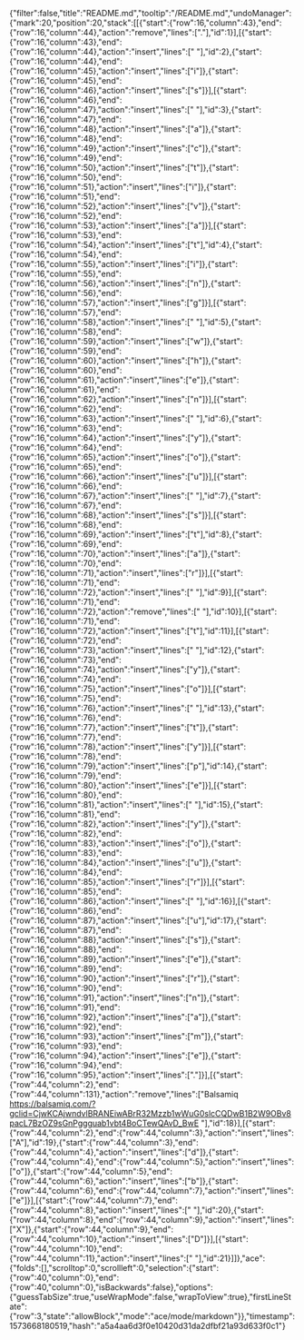 {"filter":false,"title":"README.md","tooltip":"/README.md","undoManager":{"mark":20,"position":20,"stack":[[{"start":{"row":16,"column":43},"end":{"row":16,"column":44},"action":"remove","lines":["."],"id":1}],[{"start":{"row":16,"column":43},"end":{"row":16,"column":44},"action":"insert","lines":[" "],"id":2},{"start":{"row":16,"column":44},"end":{"row":16,"column":45},"action":"insert","lines":["i"]},{"start":{"row":16,"column":45},"end":{"row":16,"column":46},"action":"insert","lines":["s"]}],[{"start":{"row":16,"column":46},"end":{"row":16,"column":47},"action":"insert","lines":[" "],"id":3},{"start":{"row":16,"column":47},"end":{"row":16,"column":48},"action":"insert","lines":["a"]},{"start":{"row":16,"column":48},"end":{"row":16,"column":49},"action":"insert","lines":["c"]},{"start":{"row":16,"column":49},"end":{"row":16,"column":50},"action":"insert","lines":["t"]},{"start":{"row":16,"column":50},"end":{"row":16,"column":51},"action":"insert","lines":["i"]},{"start":{"row":16,"column":51},"end":{"row":16,"column":52},"action":"insert","lines":["v"]},{"start":{"row":16,"column":52},"end":{"row":16,"column":53},"action":"insert","lines":["a"]}],[{"start":{"row":16,"column":53},"end":{"row":16,"column":54},"action":"insert","lines":["t"],"id":4},{"start":{"row":16,"column":54},"end":{"row":16,"column":55},"action":"insert","lines":["i"]},{"start":{"row":16,"column":55},"end":{"row":16,"column":56},"action":"insert","lines":["n"]},{"start":{"row":16,"column":56},"end":{"row":16,"column":57},"action":"insert","lines":["g"]}],[{"start":{"row":16,"column":57},"end":{"row":16,"column":58},"action":"insert","lines":[" "],"id":5},{"start":{"row":16,"column":58},"end":{"row":16,"column":59},"action":"insert","lines":["w"]},{"start":{"row":16,"column":59},"end":{"row":16,"column":60},"action":"insert","lines":["h"]},{"start":{"row":16,"column":60},"end":{"row":16,"column":61},"action":"insert","lines":["e"]},{"start":{"row":16,"column":61},"end":{"row":16,"column":62},"action":"insert","lines":["n"]}],[{"start":{"row":16,"column":62},"end":{"row":16,"column":63},"action":"insert","lines":[" "],"id":6},{"start":{"row":16,"column":63},"end":{"row":16,"column":64},"action":"insert","lines":["y"]},{"start":{"row":16,"column":64},"end":{"row":16,"column":65},"action":"insert","lines":["o"]},{"start":{"row":16,"column":65},"end":{"row":16,"column":66},"action":"insert","lines":["u"]}],[{"start":{"row":16,"column":66},"end":{"row":16,"column":67},"action":"insert","lines":[" "],"id":7},{"start":{"row":16,"column":67},"end":{"row":16,"column":68},"action":"insert","lines":["s"]}],[{"start":{"row":16,"column":68},"end":{"row":16,"column":69},"action":"insert","lines":["t"],"id":8},{"start":{"row":16,"column":69},"end":{"row":16,"column":70},"action":"insert","lines":["a"]},{"start":{"row":16,"column":70},"end":{"row":16,"column":71},"action":"insert","lines":["r"]}],[{"start":{"row":16,"column":71},"end":{"row":16,"column":72},"action":"insert","lines":[" "],"id":9}],[{"start":{"row":16,"column":71},"end":{"row":16,"column":72},"action":"remove","lines":[" "],"id":10}],[{"start":{"row":16,"column":71},"end":{"row":16,"column":72},"action":"insert","lines":["t"],"id":11}],[{"start":{"row":16,"column":72},"end":{"row":16,"column":73},"action":"insert","lines":[" "],"id":12},{"start":{"row":16,"column":73},"end":{"row":16,"column":74},"action":"insert","lines":["y"]},{"start":{"row":16,"column":74},"end":{"row":16,"column":75},"action":"insert","lines":["o"]}],[{"start":{"row":16,"column":75},"end":{"row":16,"column":76},"action":"insert","lines":[" "],"id":13},{"start":{"row":16,"column":76},"end":{"row":16,"column":77},"action":"insert","lines":["t"]},{"start":{"row":16,"column":77},"end":{"row":16,"column":78},"action":"insert","lines":["y"]}],[{"start":{"row":16,"column":78},"end":{"row":16,"column":79},"action":"insert","lines":["p"],"id":14},{"start":{"row":16,"column":79},"end":{"row":16,"column":80},"action":"insert","lines":["e"]}],[{"start":{"row":16,"column":80},"end":{"row":16,"column":81},"action":"insert","lines":[" "],"id":15},{"start":{"row":16,"column":81},"end":{"row":16,"column":82},"action":"insert","lines":["y"]},{"start":{"row":16,"column":82},"end":{"row":16,"column":83},"action":"insert","lines":["o"]},{"start":{"row":16,"column":83},"end":{"row":16,"column":84},"action":"insert","lines":["u"]},{"start":{"row":16,"column":84},"end":{"row":16,"column":85},"action":"insert","lines":["r"]}],[{"start":{"row":16,"column":85},"end":{"row":16,"column":86},"action":"insert","lines":[" "],"id":16}],[{"start":{"row":16,"column":86},"end":{"row":16,"column":87},"action":"insert","lines":["u"],"id":17},{"start":{"row":16,"column":87},"end":{"row":16,"column":88},"action":"insert","lines":["s"]},{"start":{"row":16,"column":88},"end":{"row":16,"column":89},"action":"insert","lines":["e"]},{"start":{"row":16,"column":89},"end":{"row":16,"column":90},"action":"insert","lines":["r"]},{"start":{"row":16,"column":90},"end":{"row":16,"column":91},"action":"insert","lines":["n"]},{"start":{"row":16,"column":91},"end":{"row":16,"column":92},"action":"insert","lines":["a"]},{"start":{"row":16,"column":92},"end":{"row":16,"column":93},"action":"insert","lines":["m"]},{"start":{"row":16,"column":93},"end":{"row":16,"column":94},"action":"insert","lines":["e"]},{"start":{"row":16,"column":94},"end":{"row":16,"column":95},"action":"insert","lines":["."]}],[{"start":{"row":44,"column":2},"end":{"row":44,"column":131},"action":"remove","lines":["Balsamiq https://balsamiq.com/?gclid=CjwKCAjwndvlBRANEiwABrR32Mzzb1wWuG0slcCQDwB1B2W9OBv8pacL7BzOZ9sGnPggguab1vbt4BoCTewQAvD_BwE "],"id":18}],[{"start":{"row":44,"column":2},"end":{"row":44,"column":3},"action":"insert","lines":["A"],"id":19},{"start":{"row":44,"column":3},"end":{"row":44,"column":4},"action":"insert","lines":["d"]},{"start":{"row":44,"column":4},"end":{"row":44,"column":5},"action":"insert","lines":["o"]},{"start":{"row":44,"column":5},"end":{"row":44,"column":6},"action":"insert","lines":["b"]},{"start":{"row":44,"column":6},"end":{"row":44,"column":7},"action":"insert","lines":["e"]}],[{"start":{"row":44,"column":7},"end":{"row":44,"column":8},"action":"insert","lines":[" "],"id":20},{"start":{"row":44,"column":8},"end":{"row":44,"column":9},"action":"insert","lines":["X"]},{"start":{"row":44,"column":9},"end":{"row":44,"column":10},"action":"insert","lines":["D"]}],[{"start":{"row":44,"column":10},"end":{"row":44,"column":11},"action":"insert","lines":[" "],"id":21}]]},"ace":{"folds":[],"scrolltop":0,"scrollleft":0,"selection":{"start":{"row":40,"column":0},"end":{"row":40,"column":0},"isBackwards":false},"options":{"guessTabSize":true,"useWrapMode":false,"wrapToView":true},"firstLineState":{"row":3,"state":"allowBlock","mode":"ace/mode/markdown"}},"timestamp":1573668180519,"hash":"a5a4aa6d3f0e10420d31da2dfbf21a93d633f0c1"}